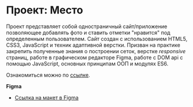 # Проект: Место

Проект представляет собой одностраничный сайт/приложение позволяющее добавлять фото и ставить отметки "нравится" под определенным пользователем. Сайт создан с использованием HTML5, CSS3, JavaScript и техник адаптивной верстки.
Призван на практике закрепить полученные знания о построении сеток, верстке _responsive_ страниц, работе в графическом редакторе Figma, работе с DOM api с помощью JavaScript, основных принципам ООП и модулях ES6.

Ознакомиться можно по [ссылке](https://redakt0r.github.io/mesto/).

**Figma**

- [Ссылка на макет в Figma](https://www.figma.com/file/2cn9N9jSkmxD84oJik7xL7/JavaScript.-Sprint-4?node-id=0%3A1)

